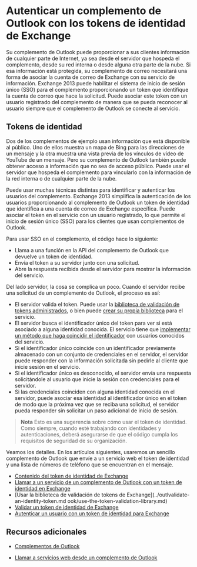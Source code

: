 
# Autenticar un complemento de Outlook con los tokens de identidad de Exchange

Su complemento de Outlook puede proporcionar a sus clientes información de cualquier parte de Internet, ya sea desde el servidor que hospeda el complemento, desde su red interna o desde alguna otra parte de la nube. Si esa información está protegida, su complemento de correo necesitará una forma de asociar la cuenta de correo de Exchange con su servicio de información. Exchange 2013 puede habilitar el sistema de inicio de sesión único (SSO) para el complemento proporcionando un token que identifique la cuenta de correo que hace la solicitud. Puede asociar este token con un usuario registrado del complemento de manera que se pueda reconocer al usuario siempre que el complemento de Outlook se conecte al servicio.

## Tokens de identidad


Dos de los complementos de ejemplo usan información que está disponible al público. Uno de ellos muestra un mapa de Bing para las direcciones de un mensaje y la otra muestra una vista previa de los vínculos de vídeo de YouTube de un mensaje. Pero su complemento de Outlook también puede obtener acceso a información que no sea de acceso público. Puede usar el servidor que hospeda el complemento para vincularlo con la información de la red interna o de cualquier parte de la nube.

Puede usar muchas técnicas distintas para identificar y autenticar los usuarios del complemento. Exchange 2013 simplifica la autenticación de los usuarios proporcionando al complemento de Outlook un token de identidad que identifica a una cuenta de correo de Exchange específica. Puede asociar el token en el servicio con un usuario registrado, lo que permite el inicio de sesión único (SSO) para los clientes que usan complementos de Outlook. 

Para usar SSO en el complemento, el código hace lo siguiente:


* Llama a una función en la API del complemento de Outlook que devuelve un token de identidad.
* Envía el token a su servidor junto con una solicitud.
* Abre la respuesta recibida desde el servidor para mostrar la información del servicio.
    
Del lado servidor, la cosa se complica un poco. Cuando el servidor recibe una solicitud de un complemento de Outlook, el proceso es así:

* El servidor valida el token. Puede usar la [biblioteca de validación de tokens administrados](../../docs/outlook/use-the-token-validation-library.md), o bien puede [crear su propia biblioteca](../../docs/outlook/validate-an-identity-token.md) para el servicio.
* El servidor busca el identificador único del token para ver si está asociado a alguna identidad conocida. El servicio tiene que [implementar un método que haga coincidir el identificador](../../docs/outlook/authenticate-a-user-with-an-identity-token.md) con usuarios conocidos del servicio.
* Si el identificador único coincide con un identificador previamente almacenado con un conjunto de credenciales en el servidor, el servidor puede responder con la información solicitada sin pedirle al cliente que inicie sesión en el servicio.
* Si el identificador único es desconocido, el servidor envía una respuesta solicitándole al usuario que inicie la sesión con credenciales para el servidor.
* Si las credenciales coinciden con alguna identidad conocida en el servidor, puede asociar esa identidad al identificador único en el token de modo que la próxima vez que se reciba una solicitud, el servidor pueda responder sin solicitar un paso adicional de inicio de sesión.

 >**Nota**  Esto es una sugerencia sobre cómo usar el token de identidad. Como siempre, cuando esté trabajando con identidades y autenticaciones, deberá asegurarse de que el código cumpla los requisitos de seguridad de su organización.

Veamos los detalles. En los artículos siguientes, usaremos un sencillo complemento de Outlook que envíe a un servicio web el token de identidad y una lista de números de teléfono que se encuentran en el mensaje. 

- [Contenido del token de identidad de Exchange](../outlook/inside-the-identity-token.md)
- [Llamar a un servicio de un complemento de Outlook con un token de identidad en Exchange](../outlook/call-a-service-by-using-an-identity-token.md)
- [Usar la biblioteca de validación de tokens de Exchange](../outlvalidate-an-identity-token.md ook/use-the-token-validation-library.md)
- [Validar un token de identidad de Exchange](../outlook/validate-an-identity-token.md )
- [Autenticar un usuario con un token de identidad para Exchange](../outlook/validate-an-identity-token.md)


## Recursos adicionales



- [Complementos de Outlook](../outlook/outlook-add-ins.md)
    
- [Llamar a servicios web desde un complemento de Outlook](../outlook/web-services.md)
    


